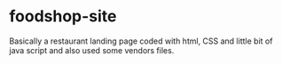 # foodshop-site

Basically a restaurant landing page coded with html, CSS and little bit of java script and also used some vendors files.
